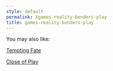 ```yaml
---
style: default
permalink: Xgames-reality-benders-play
title: games-reality-benders-play
---
```

You may also like:

[Tempting Fate](http://scp-wiki.net/tempting-fate)

[Close of Play](http://scp-wiki.net/close-of-play)
